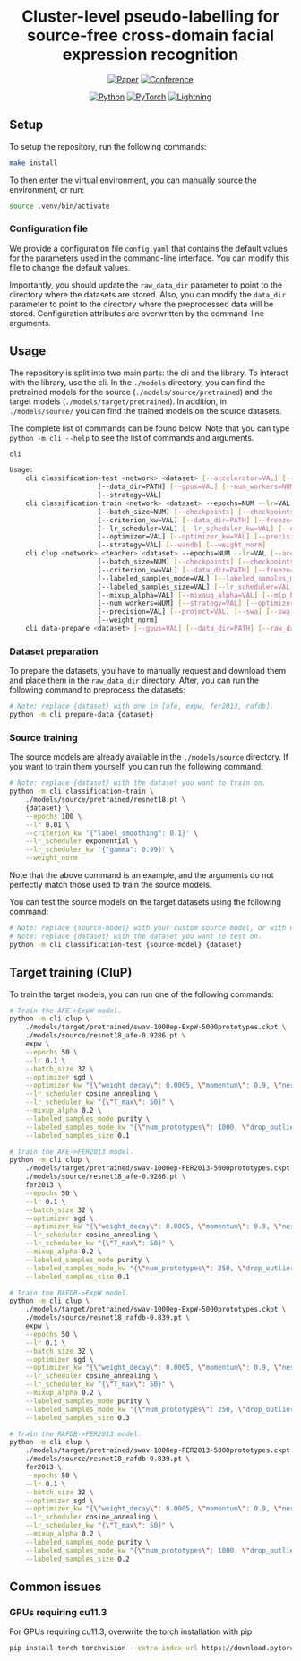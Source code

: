 <div align="center">

# Cluster-level pseudo-labelling for source-free cross-domain facial expression recognition

[![Paper](https://img.shields.io/badge/arXiv-2210.05246-B31B1B)](https://arxiv.org/abs/2210.05246)
[![Conference](https://img.shields.io/badge/BMVC-2022-4b44ce)](https://bmvc2022.mpi-inf.mpg.de/486/)

<a href="https://www.python.org"><img alt="Python" src="https://img.shields.io/badge/-Python_3.9.12-blue?logo=python&logoColor=white"></a>
<a href="https://pytorch.org/get-started/locally/"><img alt="PyTorch" src="https://img.shields.io/badge/PyTorch_1.10+-ee4c2c?logo=pytorch&logoColor=white"></a>
<a href="https://pytorchlightning.ai/"><img alt="Lightning" src="https://img.shields.io/badge/-Lightning_1.5+-792ee5?logo=pytorchlightning&logoColor=white"></a>


</div>


## Setup

To setup the repository, run the following commands:

```sh
make install
```

To then enter the virtual environment, you can manually source the environment, or run:

```sh
source .venv/bin/activate
```

### Configuration file

We provide a configuration file `config.yaml` that contains the default values for the parameters used in the
command-line interface. You can modify this file to change the default values.

Importantly, you should update the `raw_data_dir` parameter to point to the directory where the datasets are stored.
Also, you can modify the `data_dir` parameter to point to the directory where the preprocessed data will be stored.
Configuration attributes are overwritten by the command-line arguments.

## Usage

The repository is split into two main parts: the cli and the library. To interact with the library, use the cli.
In the `./models` directory, you can find the pretrained models for the source (`./models/source/pretrained`) and the target models (`./models/target/pretrained`).
In addition, in `./models/source/` you can find the trained models on the source datasets.

The complete list of commands can be found below. Note that you can type `python -m cli --help` to see the list of commands and arguments.

```sh
cli

Usage:
    cli classification-test <network> <dataset> [--accelerator=VAL] [--batch_size=NUM]
                      [--data_dir=PATH] [--gpus=VAL] [--num_workers=NUM] [--precision=VAL]
                      [--strategy=VAL]
    cli classification-train <network> <dataset> --epochs=NUM --lr=VAL [--accelerator=VAL]
                      [--batch_size=NUM] [--checkpoints] [--checkpoints_dir=PATH]
                      [--criterion_kw=VAL] [--data_dir=PATH] [--freeze=PART] [--gpus=VAL]
                      [--lr_scheduler=VAL] [--lr_scheduler_kw=VAL] [--name=VAL] [--num_workers=NUM]
                      [--optimizer=VAL] [--optimizer_kw=VAL] [--precision=VAL] [--project=VAL]
                      [--strategy=VAL] [--wandb] [--weight_norm]
    cli clup <network> <teacher> <dataset> --epochs=NUM --lr=VAL [--accelerator=VAL]
                      [--batch_size=NUM] [--checkpoints] [--checkpoints_dir=PATH]
                      [--criterion_kw=VAL] [--data_dir=PATH] [--freeze=PART] [--gpus=VAL]
                      [--labeled_samples_mode=VAL] [--labeled_samples_mode_kw=VAL]
                      [--labeled_samples_size=VAL] [--lr_scheduler=VAL] [--lr_scheduler_kw=VAL]
                      [--mixup_alpha=VAL] [--mixaug_alpha=VAL] [--mlp_head] [--name=VAL]
                      [--num_workers=NUM] [--strategy=VAL] [--optimizer=VAL] [--optimizer_kw=VAL]
                      [--precision=VAL] [--project=VAL] [--swa] [--swa_kw=VAL] [--wandb]
                      [--weight_norm]
    cli data-prepare <dataset> [--gpus=VAL] [--data_dir=PATH] [--raw_data_dir=PATH]
```

### Dataset preparation

To prepare the datasets, you have to manually request and download them and place them in the `raw_data_dir` directory.
After, you can run the following command to preprocess the datasets:

```sh
# Note: replace {dataset} with one in [afe, expw, fer2013, rafdb].
python -m cli prepare-data {dataset}
```

### Source training

The source models are already available in the `./models/source` directory. If you want to train them yourself, you can run the following command:

```sh
# Note: replace {dataset} with the dataset you want to train on.
python -m cli classification-train \
    ./models/source/pretrained/resnet18.pt \
    {dataset} \
    --epochs 100 \
    --lr 0.01 \
    --criterion_kw '{"label_smoothing": 0.1}' \
    --lr_scheduler exponential \
    --lr_scheduler_kw '{"gamma": 0.99}' \
    --weight_norm
```

Note that the above command is an example, and the arguments do not perfectly match those used to train the source models.

You can test the source models on the target datasets using the following command:

```sh
# Note: replace {source-model} with your custom source model, or with one available in `./models/source`.
# Note: replace {dataset} with the dataset you want to test on.
python -m cli classification-test {source-model} {dataset}
```

## Target training (CluP)

To train the target models, you can run one of the following commands:

```sh
# Train the AFE->ExpW model.
python -m cli clup \
    ./models/target/pretrained/swav-1000ep-ExpW-5000prototypes.ckpt \
    ./models/source/resnet18_afe-0.9286.pt \
    expw \
    --epochs 50 \
    --lr 0.1 \
    --batch_size 32 \
    --optimizer sgd \
    --optimizer_kw "{\"weight_decay\": 0.0005, \"momentum\": 0.9, \"nesterov\": true}" \
    --lr_scheduler cosine_annealing \
    --lr_scheduler_kw "{\"T_max\": 50}" \
    --mixup_alpha 0.2 \
    --labeled_samples_mode purity \
    --labeled_samples_mode_kw "{\"num_prototypes\": 1000, \"drop_outliers\": false, \"iter_clusters\": 1}" \
    --labeled_samples_size 0.1
```

```sh
# Train the AFE->FER2013 model.
python -m cli clup \
    ./models/target/pretrained/swav-1000ep-FER2013-5000prototypes.ckpt \
    ./models/source/resnet18_afe-0.9286.pt \
    fer2013 \
    --epochs 50 \
    --lr 0.1 \
    --batch_size 32 \
    --optimizer sgd \
    --optimizer_kw "{\"weight_decay\": 0.0005, \"momentum\": 0.9, \"nesterov\": true}" \
    --lr_scheduler cosine_annealing \
    --lr_scheduler_kw "{\"T_max\": 50}" \
    --mixup_alpha 0.2 \
    --labeled_samples_mode purity \
    --labeled_samples_mode_kw "{\"num_prototypes\": 250, \"drop_outliers\": false, \"iter_clusters\": 1}" \
    --labeled_samples_size 0.1
```

```sh
# Train the RAFDB->ExpW model.
python -m cli clup \
    ./models/target/pretrained/swav-1000ep-ExpW-5000prototypes.ckpt \
    ./models/source/resnet18_rafdb-0.839.pt \
    expw \
    --epochs 50 \
    --lr 0.1 \
    --batch_size 32 \
    --optimizer sgd \
    --optimizer_kw "{\"weight_decay\": 0.0005, \"momentum\": 0.9, \"nesterov\": true}" \
    --lr_scheduler cosine_annealing \
    --lr_scheduler_kw "{\"T_max\": 50}" \
    --mixup_alpha 0.2 \
    --labeled_samples_mode purity \
    --labeled_samples_mode_kw "{\"num_prototypes\": 250, \"drop_outliers\": false, \"iter_clusters\": 1}" \
    --labeled_samples_size 0.3
```

```sh
# Train the RAFDB->FER2013 model.
python -m cli clup \
    ./models/target/pretrained/swav-1000ep-FER2013-5000prototypes.ckpt \
    ./models/source/resnet18_rafdb-0.839.pt \
    fer2013 \
    --epochs 50 \
    --lr 0.1 \
    --batch_size 32 \
    --optimizer sgd \
    --optimizer_kw "{\"weight_decay\": 0.0005, \"momentum\": 0.9, \"nesterov\": true}" \
    --lr_scheduler cosine_annealing \
    --lr_scheduler_kw "{\"T_max\": 50}" \
    --mixup_alpha 0.2 \
    --labeled_samples_mode purity \
    --labeled_samples_mode_kw "{\"num_prototypes\": 1000, \"drop_outliers\": false, \"iter_clusters\": 1}" \
    --labeled_samples_size 0.2
```

## Common issues

### GPUs requiring cu11.3

For GPUs requiring cu11.3, overwrite the torch installation with pip

```sh
pip install torch torchvision --extra-index-url https://download.pytorch.org/whl/cu113 --force
```
